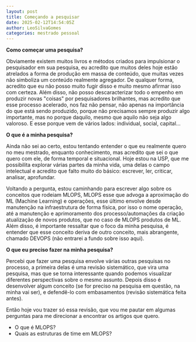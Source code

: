 ```yaml
---
layout: post
title: Começando a pesquisar
date: 2025-02-12T14:54:05Z
author: LeoSilvaGomes
categories: mestrado pessoal
---
```

**Como começar uma pesquisa?**

Obviamente existem muitos livros e métodos criados para impulsionar o pesquisador em sua pesquisa, eu acredito que muitos deles hoje estão atrelados a forma de produção em massa de conteúdo, que muitas vezes não simboliza um conteúdo realmente agregador. De qualquer forma, acredito que eu não posso muito fugir disso e muito mesmo afirmar isso com certeza. Além disso, não posso descaracterizar todo o empenho em produzir novas "coisas" por pesquisadores brilhantes, mas acredito que esse processo acelerado, nos faz não pensar, não apenas na importância do que está sendo produzido, porque não precisamos sempre produzir algo importante, mas no porque daquilo, mesmo que aquilo não seja algo valoroso. E esse porque vem de vários lados: individual, social, capital...

**O que é a minha pesquisa?**

Ainda não sei ao certo, estou tentando entender o que eu realmente quero no meu mestrado, enquanto conhecimento, mas acredito que sei o que quero com ele, de forma temporal e situacional. Hoje estou na USP, que me possibilita explorar várias partes da minha vida, uma delas o campo intelectual e acredito que falto muito do básico: escrever, ler, criticar, analisar, aprofundar.

Voltando a pergunta, estou caminhando para escrever algo sobre os conceitos que rodeiam MLOPS, MLOPS esse que advoga a aproximação do ML (Machine Learning) e operações, esse último envolve desde manutenção na infraestrutura de forma física, por isso o nome operação, até a manutenção e aprimoramento dos processo/automações da criação atualização de novos produtos, que no caso de MLOPS produtos de ML. Além disso, é importante ressaltar que o foco da minha pesquisa, é entender que esse conceito deriva de outro conceito, mais abrangente, chamado DEVOPS (não entrarei a fundo sobre isso aqui).

**O que eu preciso fazer na minha pesquisa?**

Percebi que fazer uma pesquisa envolve várias outras pesquisas no processo, a primeira delas é uma revisão sistemático, que vira uma pesquisa, mas que se torna interessante quando podemos visualizar diferentes perspectivas sobre o mesmo assunto. Depois disso é desenvolver algum conceito (se for preciso na pesquisa em questão, na minha vai ser), e defendê-lo com embasamentos (revisão sistemática feita antes).

Então hoje vou trazer só essa revisão, que vou me pautar em algumas perguntas para me direcionar a encontrar os artigos que quero.

- O que é MLOPS?
- Quais as estruturas de time em MLOPS? 

